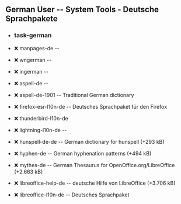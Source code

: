 ##  German User  -- System Tools - Deutsche Sprachpakete

- ###  task-german

- :x:  manpages-de  --
- :x:  wngerman  --
- :x:  ingerman  --
- :x:  aspell-de  --
- :x:  aspell-de-1901  --	Traditional German dictionary
- :x:  firefox-esr-l10n-de  -- Deutsches Sprachpaket für den Firefox
- :x:  thunderbird-l10n-de
- :x:  lightning-l10n-de  --		
- :x:  hunspell-de-de  --		German dictionary for hunspell (+293 kB)
- :x:  hyphen-de  --		German hyphenation patterns (+494 kB)
- :x:  mythes-de  --		German Thesaurus for OpenOffice.org/LibreOffice (+2.663 kB)
- :x:  libreoffice-help-de  --	deutsche Hilfe von LibreOffice (+3.706 kB)
- :x:  libreoffice-l10n-de  --	Deutsches Sprachpaket
